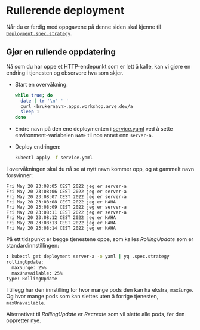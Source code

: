 # Rullerende deployment
Når du er ferdig med oppgavene på denne siden skal kjenne til
[`Deployment.spec.strategy`](https://kubernetes.io/docs/concepts/workloads/controllers/deployment/#strategy).

## Gjør en rullende oppdatering
Nå som du har oppe et HTTP-endepunkt som er lett å kalle,
kan vi gjøre en endring i tjenesten og observere hva som skjer.

- Start en overvåkning:

  ```sh
  while true; do
    date | tr '\n' ' '
    curl <brukernavn>.apps.workshop.arve.dev/a
    sleep 1
  done
  ```

- Endre navn på den ene deploymenten i [service.yaml](service.yaml) ved å sette environment-variabelen `NAME` til noe annet enn `server-a`.

- Deploy endringen:

  ```sh
  kubectl apply -f service.yaml
  ```

I overvåkningen skal du nå se at nytt navn kommer opp, og at gammelt navn forsvinner:

```
Fri May 20 23:08:05 CEST 2022 jeg er server-a
Fri May 20 23:08:06 CEST 2022 jeg er server-a
Fri May 20 23:08:07 CEST 2022 jeg er server-a
Fri May 20 23:08:08 CEST 2022 jeg er HAHA
Fri May 20 23:08:09 CEST 2022 jeg er server-a
Fri May 20 23:08:11 CEST 2022 jeg er server-a
Fri May 20 23:08:12 CEST 2022 jeg er HAHA
Fri May 20 23:08:13 CEST 2022 jeg er HAHA
Fri May 20 23:08:14 CEST 2022 jeg er HAHA
```

På ett tidspunkt er begge tjenestene oppe, som kalles *RollingUpdate* som er standardinnstillingen:

```sh
❯ kubectl get deployment server-a -o yaml | yq .spec.strategy
rollingUpdate:
  maxSurge: 25%
  maxUnavailable: 25%
type: RollingUpdate
```

I tillegg har den innstilling for hvor mange pods den kan ha ekstra, `maxSurge`.
Og hvor mange pods som kan slettes uten å forrige tjenesten, `maxUnavailable`.

Alternativet til *RollingUpdate* er *Recreate* som vil slette alle pods, før den
oppretter nye.
